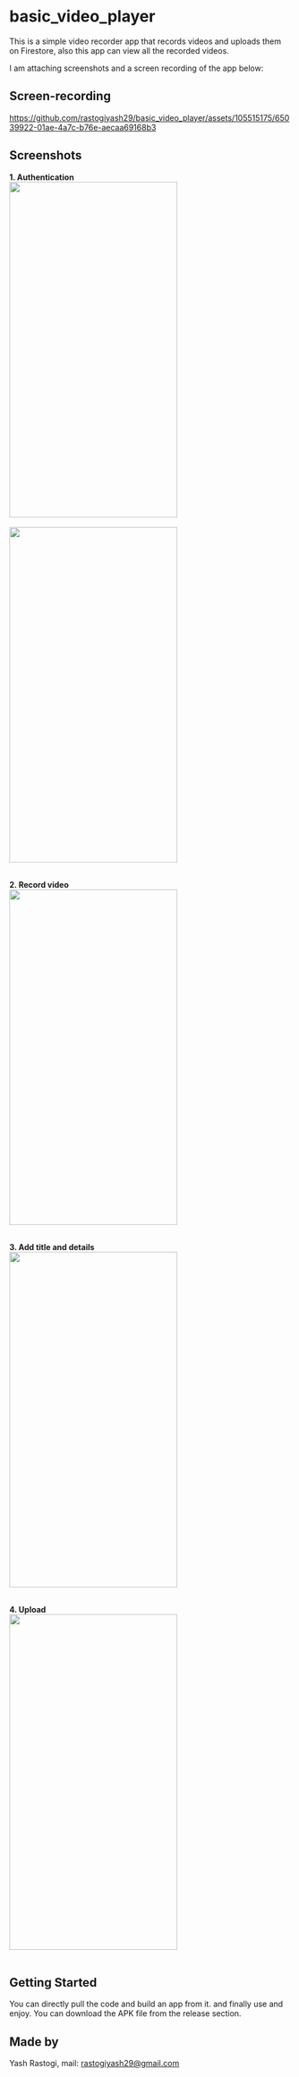 # basic_video_player

This is a simple video recorder app that records videos and uploads them on Firestore, also this app can view all the recorded videos.

I am attaching screenshots and a screen recording of the app below:

## Screen-recording

https://github.com/rastogiyash29/basic_video_player/assets/105515175/65039922-01ae-4a7c-b76e-aecaa69168b3

## Screenshots
**1. Authentication**<br>
<img src="https://github.com/rastogiyash29/basic_video_player/assets/105515175/35bdccae-fe8c-4e1a-b714-1883a524fd18" width="300" height="600"><br><br>
<img src="https://github.com/rastogiyash29/basic_video_player/assets/105515175/2995711a-3604-4330-b787-82b59308e6af" width="300" height="600"><br><br>

**2. Record video**<br>
<img src="https://github.com/rastogiyash29/basic_video_player/assets/105515175/c053668b-c43d-4ddf-9595-33dedb4ec16b" width="300" height="600"><br><br>

**3. Add title and details**<br>
<img src="https://github.com/rastogiyash29/basic_video_player/assets/105515175/14d436ed-c8a0-4ae8-b9da-ae52b55aed69" width="300" height="600"><br><br>

**4. Upload**<br>
<img src="https://github.com/rastogiyash29/basic_video_player/assets/105515175/b77e8663-2385-4b43-b142-b9737492a926" width="300" height="600"><br><br>

## Getting Started
You can directly pull the code and build an app from it. and finally use and enjoy.
You can download the APK file from the release section.

## Made by 
Yash Rastogi,
mail: rastogiyash29@gmail.com


